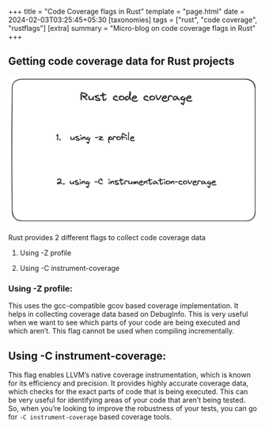 +++
title = "Code Coverage flags in Rust"
template = "page.html"
date = 2024-02-03T03:25:45+05:30
[taxonomies]
tags = ["rust", "code coverage", "rustflags"]
[extra]
summary = "Micro-blog on code coverage flags in Rust"
+++


## Getting code coverage data for Rust projects

![Image](images/toc.png)


Rust provides 2 different flags to collect code coverage data

1. Using -Z profile

2. Using -C instrument-coverage



### Using -Z profile:

This uses the gcc-compatible gcov based coverage implementation. It helps in collecting coverage data based on DebugInfo. This is very useful when we want to see which parts of your code are being executed and which aren’t. This flag cannot be used when compiling incrementally.



## Using -C instrument-coverage:

This flag enables LLVM’s native coverage instrumentation, which is known for its efficiency and precision. It provides highly accurate coverage data, which checks for the exact parts of code that is being executed. This can be very useful for identifying areas of your code that aren’t being tested. So, when you’re looking to improve the robustness of your tests, you can go for `-C instrument-coverage` based coverage tools.

